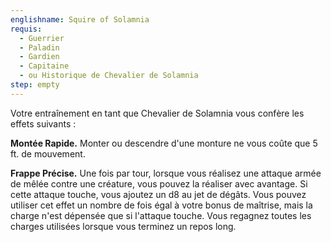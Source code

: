```yaml
---
englishname: Squire of Solamnia
requis:
  - Guerrier
  - Paladin
  - Gardien
  - Capitaine
  - ou Historique de Chevalier de Solamnia
step: empty
---
```

Votre entraînement en tant que Chevalier de Solamnia vous confère les effets suivants : 

**Montée Rapide.** Monter ou descendre d'une monture ne vous coûte que 5 ft. de mouvement.

**Frappe Précise.** Une fois par tour, lorsque vous réalisez une attaque armée de mêlée contre une créature, vous pouvez la réaliser avec avantage. Si cette attaque touche, vous ajoutez un d8 au jet de dégâts. Vous pouvez utiliser cet effet un nombre de fois égal à votre bonus de maîtrise, mais la charge n'est dépensée que si l'attaque touche. Vous regagnez toutes les charges utilisées lorsque vous terminez un repos long. 